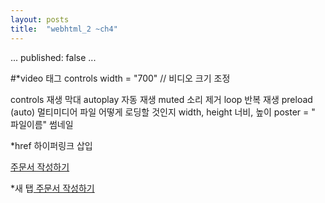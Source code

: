 ```yaml
---
layout: posts
title:  "webhtml_2 ~ch4"
---
```


...
published: false
...

#*video 태그
controls width = "700" // 비디오 크기 조정

controls 재생 막대
autoplay 자동 재생
muted 소리 제거
loop 반복 재생
preload (auto) 멀티미디어 파일 어떻게 로딩할 것인지
width, height 너비, 높이
poster = " 파일이름" 썸네일


*href 하이퍼링크 삽입
<p><a href = "링크"> 주문서 작성하기 </a></p>

*새 탭<a href = "링크" target="_blank"> 주문서 작성하기 </a></p>
 
